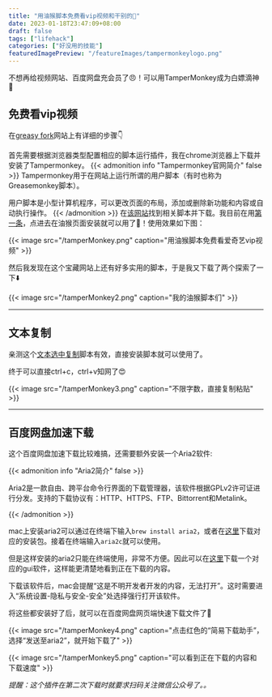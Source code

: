 ```yaml
---
title: "用油猴脚本免费看vip视频和干别的🤔"
date: 2023-01-18T23:47:09+08:00
draft: false
tags: ["lifehack"]
categories: ["好没用的技能"]
featuredImagePreview: "/featureImages/tampermonkeylogo.png"
---
```

不想再给视频网站、百度网盘充会员了😠！可以用TamperMonkey成为白嫖滴神🤩

## 免费看vip视频
在[greasy fork](https://greasyfork.org/zh-CN)网站上有详细的步骤👇

首先需要根据浏览器类型配置相应的脚本运行插件，我在chrome浏览器上下载并安装了Tampermonkey。
{{< admonition info "Tampermonkey官网简介" false >}}
Tampermonkey用于在网站上运行所谓的用户脚本（有时也称为Greasemonkey脚本）。

用户脚本是小型计算机程序，可以更改页面的布局，添加或删除新功能和内容或自动执行操作。
{{< /admonition >}}
在[该网站](https://greasyfork.org/zh-CN/scripts)找到相关脚本并下载。我目前在用[第一条](https://greasyfork.org/zh-CN/scripts/370634-%E6%87%92%E4%BA%BA%E4%B8%93%E7%94%A8-%E5%85%A8%E7%BD%91vip%E8%A7%86%E9%A2%91%E5%85%8D%E8%B4%B9%E7%A0%B4%E8%A7%A3%E5%8E%BB%E5%B9%BF%E5%91%8A-%E5%85%A8%E7%BD%91%E9%9F%B3%E4%B9%90%E7%9B%B4%E6%8E%A5%E4%B8%8B%E8%BD%BD-%E7%9F%A5%E4%B9%8E%E5%A2%9E%E5%BC%BA-%E7%9F%AD%E8%A7%86%E9%A2%91%E6%97%A0%E6%B0%B4%E5%8D%B0%E4%B8%8B%E8%BD%BD-%E7%99%BE%E5%BA%A6%E7%BD%91%E7%9B%98%E7%9B%B4%E6%8E%A5%E4%B8%8B%E8%BD%BD%E7%AD%89%E5%A4%9A%E5%8A%9F%E8%83%BD%E5%B7%A5%E5%85%B7%E7%AE%B1-%E5%8A%9F%E8%83%BD%E5%8F%AF%E7%8B%AC%E7%AB%8B%E5%BC%80%E5%85%B3-%E9%95%BF%E6%9C%9F%E6%9B%B4%E6%96%B0-%E6%94%BE%E5%BF%83%E4%BD%BF%E7%94%A8-v6)，点进去在油猴页面安装就可以用了🤩！使用效果如下图：
   
{{< image src="/tamperMonkey.png" caption="用油猴脚本免费看爱奇艺vip视频" >}}

然后我发现在这个宝藏网站上还有好多实用的脚本，于是我又下载了两个探索了一下⬇️
   
{{< image src="/tamperMonkey2.png" caption="我的油猴脚本们" >}}

---

## 文本复制

亲测这个[文本选中复制](https://greasyfork.org/zh-CN/scripts/405130-%E6%96%87%E6%9C%AC%E9%80%89%E4%B8%AD%E5%A4%8D%E5%88%B6)脚本有效，直接安装脚本就可以使用了。

终于可以直接ctrl+c，ctrl+v知网了😍

{{< image src="/tamperMonkey3.png" caption="不限字数，直接复制粘贴" >}}

---

## 百度网盘加速下载

这个百度网盘加速下载比较难搞，还需要额外安装一个Aria2软件:

{{< admonition info "Aria2简介" false >}}

Aria2是一款自由、跨平台命令行界面的下载管理器，该软件根据GPLv2许可证进行分发。支持的下载协议有：HTTP、HTTPS、FTP、Bittorrent和Metalink。

{{< /admonition >}}

mac上安装aria2可以通过在终端下输入`brew install aria2`，或者在[这里](https://github.com/aria2/aria2/releases/tag/release-1.35.0)下载对应的安装包。接着在终端输入`aria2c`就可以使用。

但是这样安装的aria2只能在终端使用，非常不方便。因此可以在[这里](https://github.com/NickYang29/aria2gui)下载一个对应的gui软件，这样能更清楚地看到正在下载的内容。

下载该软件后，mac会提醒“这是不明开发者开发的内容，无法打开”。这时需要进入“系统设置-隐私与安全-安全”处选择强行打开该软件。

将这些都安装好了后，就可以在百度网盘网页端快速下载文件了🤩

{{< image src="/tamperMonkey4.png" caption="点击红色的“简易下载助手”，选择“发送至aria2”，就开始下载了" >}}

{{< image src="/tamperMonkey5.png" caption="可以看到正在下载的内容和下载速度" >}}

*提醒：这个插件在第二次下载时就要求扫码关注微信公众号了。。*